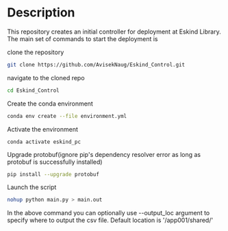# Description
This repository creates an initial controller for deployment at Eskind Library.
The main set of commands to start the deployment is

clone the repository
```bash
git clone https://github.com/AvisekNaug/Eskind_Control.git
```

navigate to the cloned repo
```bash
cd Eskind_Control
```

Create the conda environment
```bash
conda env create --file environment.yml
```

Activate the environment
```
conda activate eskind_pc
```

Upgrade protobuf(ignore pip's dependency resolver error as long as protobuf is successfully installed)
```bash
pip install --upgrade protobuf
```

Launch the script
```bash
nohup python main.py > main.out
```
In the above command you can optionally use --output_loc argument to specify where to output the csv file.
Default location is '/app001/shared/'